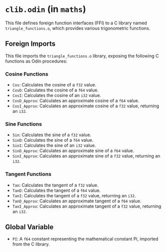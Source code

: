 # `clib.odin` (in `maths`)

This file defines foreign function interfaces (FFI) to a C library named `triangle_functions.o`, which provides various trigonometric functions.

## Foreign Imports

This file imports the `triangle_functions.o` library, exposing the following C functions as Odin procedures:

### Cosine Functions

-   `Cos`: Calculates the cosine of a `f32` value.
-   `CosD`: Calculates the cosine of a `f64` value.
-   `CosI`: Calculates the cosine of an `i32` value.
-   `CosD_Approx`: Calculates an approximate cosine of a `f64` value.
-   `CosI_Approx`: Calculates an approximate cosine of a `f32` value, returning an `i32`.

### Sine Functions

-   `Sin`: Calculates the sine of a `f32` value.
-   `SinD`: Calculates the sine of a `f64` value.
-   `SinI`: Calculates the sine of an `i32` value.
-   `SinD_Approx`: Calculates an approximate sine of a `f64` value.
-   `SinI_Approx`: Calculates an approximate sine of a `f32` value, returning an `i32`.

### Tangent Functions

-   `Tan`: Calculates the tangent of a `f32` value.
-   `TanD`: Calculates the tangent of a `f64` value.
-   `TanI`: Calculates the tangent of a `f32` value, returning an `i32`.
-   `TanD_Approx`: Calculates an approximate tangent of a `f64` value.
-   `TanI_Approx`: Calculates an approximate tangent of a `f32` value, returning an `i32`.

## Global Variable

-   `PI`: A `f64` constant representing the mathematical constant Pi, imported from the C library.
